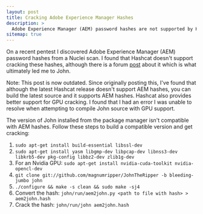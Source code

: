 ```yaml
---
layout: post
title: Cracking Adobe Experience Manager Hashes
description: >
  Adobe Experience Manager (AEM) password hashes are not supported by Hashcat. Follow along as I show how to install a compatible version of John, convert, and finally crack the hash.
sitemap: true
---
```


On a recent pentest I discovered Adobe Experience Manager (AEM) password hashes from a Nuclei scan. I found that Hashcat doesn't support cracking these hashes, although there is a forum [post](https://hashcat.net/forum/thread-7471.html) about it which is what ultimately led me to John.

Note: This post is now outdated. Since originally posting this, I've found that although the latest Hashcat release doesn't support AEM hashes, you can build the latest source and it supports AEM hashes. Hashcat also provides better support for GPU cracking. I found that I had an error I was unable to resolve when attempting to compile John source with GPU support.

The version of John installed from the package manager isn't compatible with AEM hashes. Follow these steps to build a compatible version and get cracking:

1. `sudo apt-get install build-essential libssl-dev`
2. `sudo apt-get install yasm libgmp-dev libpcap-dev libnss3-dev libkrb5-dev pkg-config libbz2-dev zlib1g-dev`
3. For an Nvidia GPU: `sudo apt-get install nvidia-cuda-toolkit nvidia-opencl-dev`
4. `git clone git://github.com/magnumripper/JohnTheRipper -b bleeding-jumbo john`
5. `./configure && make -s clean && sudo make -sj4`
6. Convert the hash: `john/run/aem2john.py <path to file with hash> > aem2john.hash`
7. Crack the hash: `john/run/john aem2john.hash`